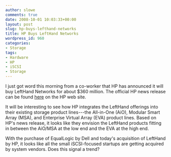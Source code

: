 ```yaml
---
author: slowe
comments: true
date: 2008-10-01 10:03:33+00:00
layout: post
slug: hp-buys-lefthand-networks
title: HP Buys LeftHand Networks
wordpress_id: 960
categories:
- Storage
tags:
- Hardware
- HP
- iSCSI
- Storage
---
```


I just got word this morning from a co-worker that HP has announced it will buy LeftHand Networks for about $360 million. The official HP news release can be found [here](http://www.hp.com/hpinfo/newsroom/press/2008/081001a.html) on the HP web site.

It will be interesting to see how HP integrates the LeftHand offerings into their existing storage product lines---the All-in-One  (AiO),  Modular Smart Array (MSA), and Enterprise Virtual Array (EVA) product lines. Based on HP's news release, it looks like they envision the LeftHand products fitting in between the AiO/MSA at the low end and the EVA at the high end.

With the purchase of EqualLogic by Dell and today's acquisition of LeftHand by HP, it looks like all the small iSCSI-focused startups are getting acquired by system vendors. Does this signal a trend?
